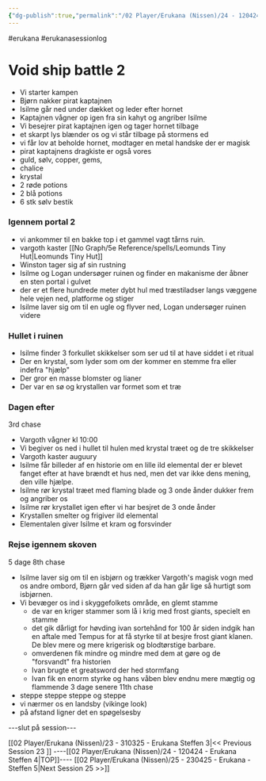 ```yaml
---
{"dg-publish":true,"permalink":"/02 Player/Erukana (Nissen)/24 - 120424 - Erukana Steffen 4/"}
---
```


#erukana #erukanasessionlog 


# Void ship battle 2

- Vi starter kampen
- Bjørn nakker pirat kaptajnen 
- Isilme går ned under dækket og leder efter hornet 
- Kaptajnen vågner op igen fra sin kahyt og angriber Isilme 
- Vi besejrer pirat kaptajnen igen og tager hornet tilbage
- et skarpt lys blænder os og vi står tilbage på stormens ed 
- vi får lov at beholde hornet, modtager en metal handske der er magisk 
- pirat kaptajnens dragkiste er også vores 
- guld, sølv, copper, gems, 
- chalice 
- krystal
- 2 røde potions 
- 2 blå potions 
- 6 stk sølv bestik 
### Igennem portal 2 
- vi ankommer til en bakke top i et gammel vagt tårns ruin.
- vargoth kaster [[No Graph/5e Reference/spells/Leomunds Tiny Hut\|Leomunds Tiny Hut]] 
- Winston tager sig af sin rustning 
- Isilme og Logan undersøger ruinen og finder en makanisme der åbner en sten portal i gulvet
- der er et flere hundrede meter dybt hul med træstiladser langs væggene hele vejen ned, platforme og stiger 
- Isilme laver sig om til en ugle og flyver ned, Logan undersøger ruinen videre 
### Hullet i ruinen 
- Isilme finder 3 forkullet skikkelser som ser ud til at have siddet i et ritual 
- Der en krystal, som lyder som om der kommer en stemme fra eller indefra "hjælp"
- Der gror en masse blomster og lianer 
- Der var en sø og krystallen var formet som et træ 

### Dagen efter 
3rd chase 
- Vargoth vågner kl 10:00
- Vi begiver os ned i hullet til hulen med krystal træet og de tre skikkelser 
- Vargoth kaster auguury
- Isilme får billeder af en historie om en lille ild elemental der er blevet fanget efter at have brændt et hus ned, men det var ikke dens mening, den ville hjælpe. 
- Isilme rør krystal træet med flaming blade og 3 onde ånder dukker frem og angriber os 
- Isilme rør krystallet igen efter vi har besjret de 3 onde ånder 
- Krystallen smelter og frigiver ild elemental 
- Elementalen giver Isilme et kram og forsvinder 

### Rejse igennem skoven 
5 dage 
8th chase 
- Isilme laver sig om til en isbjørn og trækker Vargoth's magisk vogn med os andre ombord, Bjørn går ved siden af da han går lige så hurtigt som isbjørnen.
- Vi bevæger os ind i skyggefolkets område, en glemt stamme 
	- de var en kriger stammer som lå i krig med frost giants, specielt en stamme 
	- det gik dårligt for høvding ivan sortehånd for 100 år siden indgik han en aftale med Tempus for at få styrke til at besjre frost giant klanen. De blev mere og mere krigerisk og blodtørstige barbare. 
	- omverdenen fik mindre og mindre med dem at gøre og de "forsvandt" fra historien 
	- Ivan brugte et greatsword der hed stormfang 
	- Ivan fik en enorm styrke og hans våben blev endnu mere mægtig og flammende 
3 dage senere 
11th chase 
- steppe steppe steppe og steppe 
- vi nærmer os en landsby (vikinge look)
- på afstand ligner det en spøgelsesby

---slut på session--- 










[[02 Player/Erukana (Nissen)/23 - 310325 - Erukana Steffen 3\|<< Previous Session 23 ]] ----[[02 Player/Erukana (Nissen)/24 - 120424 - Erukana Steffen 4\|TOP]]----  [[02 Player/Erukana (Nissen)/25 - 230425 - Erukana - Steffen 5\|Next Session 25  >>]]